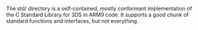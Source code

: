 The std/ directory is a self-contained, mostly conformant implementation of the C Standard Library for 3DS in ARM9 code.
It supports a good chunk of standard functions and interfaces, but not everything.
